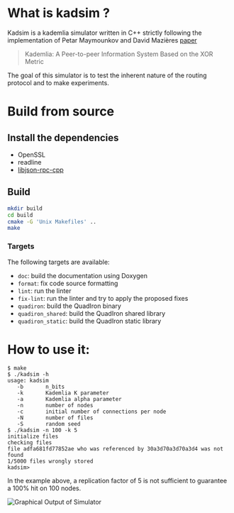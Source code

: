 
# What is kadsim ?

Kadsim is a kademlia simulator written in C++ strictly following the
implementation of Petar Maymounkov and David Mazières
[paper](https://pdos.csail.mit.edu/~petar/papers/maymounkov-kademlia-lncs.pdf)

> Kademlia: A Peer-to-peer Information System Based on the XOR Metric

The goal of this simulator is to test the inherent nature of the routing protocol and to make experiments.

# Build from source

## Install the dependencies

- OpenSSL
- readline
- [libjson-rpc-cpp](https://github.com/cinemast/libjson-rpc-cpp)

## Build

```sh
mkdir build
cd build
cmake -G 'Unix Makefiles' ..
make
```

### Targets

The following targets are available:

- `doc`: build the documentation using Doxygen
- `format`: fix code source formatting
- `lint`: run the linter
- `fix-lint`: run the linter and try to apply the proposed fixes
- `quadiron`: build the QuadIron binary
- `quadiron_shared`: build the QuadIron shared library
- `quadiron_static`: build the QuadIron static library

# How to use it:

    $ make
    $ ./kadsim -h
    usage: kadsim
       -b       n_bits
       -k       Kademlia K parameter
       -a       Kademlia alpha parameter
       -n       number of nodes
       -c       initial number of connections per node
       -N       number of files
       -S       random seed
    $ ./kadsim -n 100 -k 5
    initialize files
    checking files                   
    file adfa681fd77852ae who was referenced by 30a3d70a3d70a3d4 was not found
    1/5000 files wrongly stored      
    kadsim> 

In the example above, a replication factor of 5 is not sufficient to
guarantee a 100% hit on 100 nodes.

![Graphical Output of Simulator](graphviz.png )
